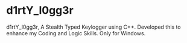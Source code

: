 # d1rtY_l0gg3r
d1rtY_l0gg3r, A Stealth Typed Keylogger using C++. Developed this to enhance my Coding and Logic Skills.
Only for Windows.
